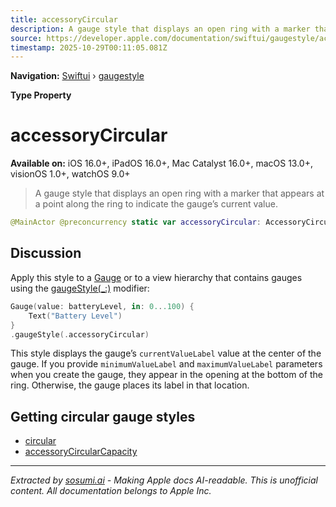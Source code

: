```yaml
---
title: accessoryCircular
description: A gauge style that displays an open ring with a marker that appears at a point along the ring to indicate the gauge’s current value.
source: https://developer.apple.com/documentation/swiftui/gaugestyle/accessorycircular
timestamp: 2025-10-29T00:11:05.081Z
---
```


**Navigation:** [Swiftui](/documentation/swiftui) › [gaugestyle](/documentation/swiftui/gaugestyle)

**Type Property**

# accessoryCircular

**Available on:** iOS 16.0+, iPadOS 16.0+, Mac Catalyst 16.0+, macOS 13.0+, visionOS 1.0+, watchOS 9.0+

> A gauge style that displays an open ring with a marker that appears at a point along the ring to indicate the gauge’s current value.

```swift
@MainActor @preconcurrency static var accessoryCircular: AccessoryCircularGaugeStyle { get }
```

## Discussion

Apply this style to a [Gauge](/documentation/swiftui/gauge) or to a view hierarchy that contains gauges using the [gaugeStyle(_:)](/documentation/swiftui/view/gaugestyle(_:)) modifier:

```swift
Gauge(value: batteryLevel, in: 0...100) {
    Text("Battery Level")
}
.gaugeStyle(.accessoryCircular)
```

This style displays the gauge’s `currentValueLabel` value at the center of the gauge. If you provide `minimumValueLabel` and `maximumValueLabel` parameters when you create the gauge, they appear in the opening at the bottom of the ring. Otherwise, the gauge places its label in that location.

## Getting circular gauge styles

- [circular](/documentation/swiftui/gaugestyle/circular)
- [accessoryCircularCapacity](/documentation/swiftui/gaugestyle/accessorycircularcapacity)

---

*Extracted by [sosumi.ai](https://sosumi.ai) - Making Apple docs AI-readable.*
*This is unofficial content. All documentation belongs to Apple Inc.*
